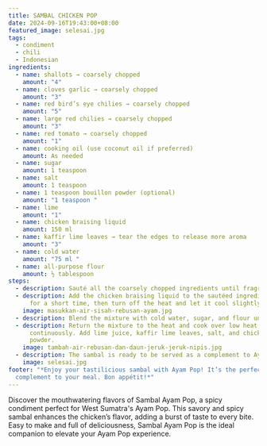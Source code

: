 ```yaml
---
title: SAMBAL CHICKEN POP
date: 2024-09-16T19:43:00+08:00
featured_image: selesai.jpg
tags:
  - condiment
  - chili
  - Indonesian
ingredients:
  - name: shallots → coarsely chopped
    amount: "4"
  - name: cloves garlic → coarsely chopped
    amount: "3"
  - name: red bird’s eye chilies → coarsely chopped
    amount: "5"
  - name: large red chilies → coarsely chopped
    amount: "3"
  - name: red tomato → coarsely chopped
    amount: "1"
  - name: cooking oil (use coconut oil if preferred)
    amount: As needed
  - name: sugar
    amount: 1 teaspoon
  - name: salt
    amount: 1 teaspoon
  - name: 1 teaspoon bouillon powder (optional)
    amount: "1 teaspoon "
  - name: lime
    amount: "1"
  - name: chicken braising liquid
    amount: 150 ml
  - name: kaffir lime leaves → tear the edges to release more aroma
    amount: "3"
  - name: cold water
    amount: "75 ml "
  - name: all-purpose flour
    amount: ½ tablespoon
steps:
  - description: Sauté all the coarsely chopped ingredients until fragrant and softened.
  - description: Add the chicken braising liquid to the sautéed ingredients. Cook
      for a short time, then turn off the heat and let it cool slightly.
    image: masukkan-air-sisah-rebusan-ayam.jpg
  - description: Blend the mixture with cold water, sugar, and flour until smooth.
  - description: Return the mixture to the heat and cook over low heat, stirring
      continuously. Add lime juice, kaffir lime leaves, salt, and chicken stock
      powder.
    image: tambah-air-rebusan-dan-daun-jeruk-jeruk-nipis.jpg
  - description: The sambal is ready to be served as a complement to Ayam Pop.
    image: selesai.jpg
footer: "*Enjoy your tastilicious sambal with Ayam Pop! It’s the perfect spicy
  complement to your meal. Bon appétit!*"
---
```

Discover the mouthwatering flavors of Sambal Ayam Pop, a spicy condiment perfect for West Sumatra's Ayam Pop. This savory and spicy sambal enhances the chicken’s flavor, adding a burst of taste to every bite. Easy to make and full of deliciousness, Sambal Ayam Pop is the ideal companion to elevate your Ayam Pop experience.
